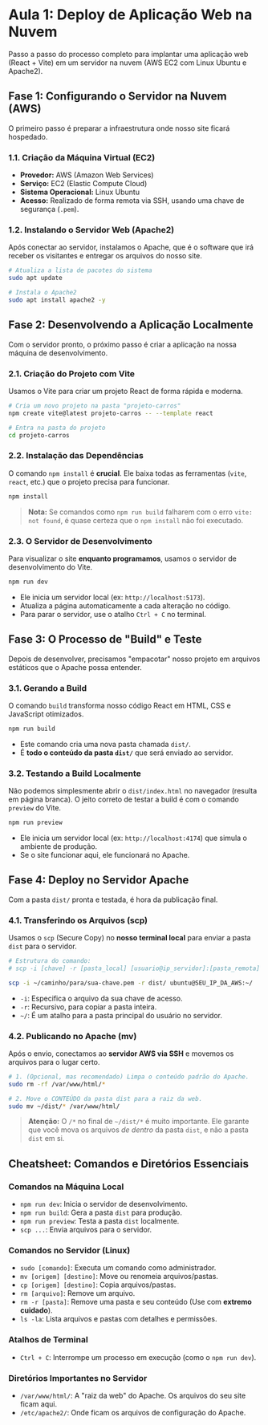 # Aula 1: Deploy de Aplicação Web na Nuvem

Passo a passo do processo completo para implantar uma aplicação web (React + Vite) em um servidor na nuvem (AWS EC2 com Linux Ubuntu e Apache2).

## Fase 1: Configurando o Servidor na Nuvem (AWS)

O primeiro passo é preparar a infraestrutura onde nosso site ficará hospedado.

### 1.1. Criação da Máquina Virtual (EC2)

  - **Provedor:** AWS (Amazon Web Services)
  - **Serviço:** EC2 (Elastic Compute Cloud)
  - **Sistema Operacional:** Linux Ubuntu
  - **Acesso:** Realizado de forma remota via SSH, usando uma chave de segurança (`.pem`).

### 1.2. Instalando o Servidor Web (Apache2)

Após conectar ao servidor, instalamos o Apache, que é o software que irá receber os visitantes e entregar os arquivos do nosso site.

```bash
# Atualiza a lista de pacotes do sistema
sudo apt update

# Instala o Apache2
sudo apt install apache2 -y
```

## Fase 2: Desenvolvendo a Aplicação Localmente

Com o servidor pronto, o próximo passo é criar a aplicação na nossa máquina de desenvolvimento.

### 2.1. Criação do Projeto com Vite

Usamos o Vite para criar um projeto React de forma rápida e moderna.

```bash
# Cria um novo projeto na pasta "projeto-carros"
npm create vite@latest projeto-carros -- --template react

# Entra na pasta do projeto
cd projeto-carros
```

### 2.2. Instalação das Dependências

O comando `npm install` é **crucial**. Ele baixa todas as ferramentas (`vite`, `react`, etc.) que o projeto precisa para funcionar.

```bash
npm install
```

> **Nota:** Se comandos como `npm run build` falharem com o erro `vite: not found`, é quase certeza que o `npm install` não foi executado.

### 2.3. O Servidor de Desenvolvimento

Para visualizar o site **enquanto programamos**, usamos o servidor de desenvolvimento do Vite.

```bash
npm run dev
```

  - Ele inicia um servidor local (ex: `http://localhost:5173`).
  - Atualiza a página automaticamente a cada alteração no código.
  - Para parar o servidor, use o atalho `Ctrl + C` no terminal.

## Fase 3: O Processo de "Build" e Teste

Depois de desenvolver, precisamos "empacotar" nosso projeto em arquivos estáticos que o Apache possa entender.

### 3.1. Gerando a Build

O comando `build` transforma nosso código React em HTML, CSS e JavaScript otimizados.

```bash
npm run build
```

  - Este comando cria uma nova pasta chamada `dist/`.
  - É **todo o conteúdo da pasta `dist/`** que será enviado ao servidor.

### 3.2. Testando a Build Localmente

Não podemos simplesmente abrir o `dist/index.html` no navegador (resulta em página branca). O jeito correto de testar a build é com o comando `preview` do Vite.

```bash
npm run preview
```

  - Ele inicia um servidor local (ex: `http://localhost:4174`) que simula o ambiente de produção.
  - Se o site funcionar aqui, ele funcionará no Apache.

## Fase 4: Deploy no Servidor Apache

Com a pasta `dist/` pronta e testada, é hora da publicação final.

### 4.1. Transferindo os Arquivos (scp)

Usamos o `scp` (Secure Copy) no **nosso terminal local** para enviar a pasta `dist` para o servidor.

```bash
# Estrutura do comando:
# scp -i [chave] -r [pasta_local] [usuario@ip_servidor]:[pasta_remota]

scp -i ~/caminho/para/sua-chave.pem -r dist/ ubuntu@SEU_IP_DA_AWS:~/
```

  - `-i`: Especifica o arquivo da sua chave de acesso.
  - `-r`: Recursivo, para copiar a pasta inteira.
  - `~/`: É um atalho para a pasta principal do usuário no servidor.

### 4.2. Publicando no Apache (mv)

Após o envio, conectamos ao **servidor AWS via SSH** e movemos os arquivos para o lugar certo.

```bash
# 1. (Opcional, mas recomendado) Limpa o conteúdo padrão do Apache.
sudo rm -rf /var/www/html/*

# 2. Move o CONTEÚDO da pasta dist para a raiz da web.
sudo mv ~/dist/* /var/www/html/
```

> **Atenção:** O `/*` no final de `~/dist/*` é muito importante. Ele garante que você mova os arquivos *de dentro* da pasta `dist`, e não a pasta `dist` em si.

## Cheatsheet: Comandos e Diretórios Essenciais

### Comandos na Máquina Local

  - `npm run dev`: Inicia o servidor de desenvolvimento.
  - `npm run build`: Gera a pasta `dist` para produção.
  - `npm run preview`: Testa a pasta `dist` localmente.
  - `scp ...`: Envia arquivos para o servidor.

### Comandos no Servidor (Linux)

  - `sudo [comando]`: Executa um comando como administrador.
  - `mv [origem] [destino]`: Move ou renomeia arquivos/pastas.
  - `cp [origem] [destino]`: Copia arquivos/pastas.
  - `rm [arquivo]`: Remove um arquivo.
  - `rm -r [pasta]`: Remove uma pasta e seu conteúdo (Use com **extremo cuidado**).
  - `ls -la`: Lista arquivos e pastas com detalhes e permissões.

### Atalhos de Terminal

  - `Ctrl + C`: Interrompe um processo em execução (como o `npm run dev`).

### Diretórios Importantes no Servidor

  - `/var/www/html/`: A "raiz da web" do Apache. Os arquivos do seu site ficam aqui.
  - `/etc/apache2/`: Onde ficam os arquivos de configuração do Apache.